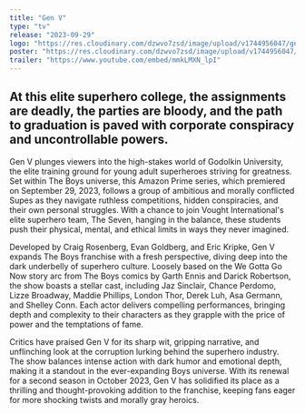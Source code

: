 ```yaml
---
title: "Gen V"
type: "tv"
release: "2023-09-29"
logo: "https://res.cloudinary.com/dzwvo7zsd/image/upload/v1744956047/gen-v-logo_uoedr1.png"
poster: "https://res.cloudinary.com/dzwvo7zsd/image/upload/v1744956047/gen-v-poster_zwkgex.jpg"
trailer: "https://www.youtube.com/embed/mmkLMXN_lpI"
---
```


## At this elite superhero college, the assignments are deadly, the parties are bloody, and the path to graduation is paved with corporate conspiracy and uncontrollable powers.

Gen V plunges viewers into the high-stakes world of Godolkin University, the elite training ground for young adult superheroes striving for greatness. Set within The Boys universe, this Amazon Prime series, which premiered on September 29, 2023, follows a group of ambitious and morally conflicted Supes as they navigate ruthless competitions, hidden conspiracies, and their own personal struggles. With a chance to join Vought International's elite superhero team, The Seven, hanging in the balance, these students push their physical, mental, and ethical limits in ways they never imagined.

Developed by Craig Rosenberg, Evan Goldberg, and Eric Kripke, Gen V expands The Boys franchise with a fresh perspective, diving deep into the dark underbelly of superhero culture. Loosely based on the We Gotta Go Now story arc from The Boys comics by Garth Ennis and Darick Robertson, the show boasts a stellar cast, including Jaz Sinclair, Chance Perdomo, Lizze Broadway, Maddie Phillips, London Thor, Derek Luh, Asa Germann, and Shelley Conn. Each actor delivers compelling performances, bringing depth and complexity to their characters as they grapple with the price of power and the temptations of fame.

Critics have praised Gen V for its sharp wit, gripping narrative, and unflinching look at the corruption lurking behind the superhero industry. The show balances intense action with dark humor and emotional depth, making it a standout in the ever-expanding Boys universe. With its renewal for a second season in October 2023, Gen V has solidified its place as a thrilling and thought-provoking addition to the franchise, keeping fans eager for more shocking twists and morally gray heroics.